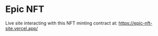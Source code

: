 # Epic NFT

Live site interacting with this NFT minting contract at: https://epic-nft-site.vercel.app/

